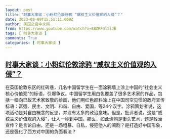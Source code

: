```yaml
---
layout: post
title: "时事大家谈：小粉红伦敦涂鸦 “威权主义价值观的入侵”？"
date: 2023-08-09T15:51:11.000Z
author: 美国之音中文网
from: https://www.youtube.com/watch?v=88ZRF4lSlJE
tags: [ 时事大家谈 ]
comments: True
categories: [ 时事大家谈 ]
---
```

<!--1691596271000-->
[时事大家谈：小粉红伦敦涂鸦 “威权主义价值观的入侵”？](https://www.youtube.com/watch?v=88ZRF4lSlJE)
------

<div>
在英国伦敦东区的红砖巷，几名中国留学生在一面涂鸦墙上涂上中国的“社会主义核心价值观”的标语，引爆争议。中国留学生用白色覆盖了很多艺术家的作品，包括一幅向已故艺术家致敬的绘画，他们用红色颜料涂上在中国司空见惯的政府宣传标语：富强、民主、文明、和谐、自由、爱国，等24个汉字。涂鸦策划者说，这项活动是对自由概念的反思，并没有太多的政治意味。但是，批评者说，这是“威权主义价值观的入侵”，让人一秒到中国。那么，如此涂鸦是街头艺术，还是政治宣传？是言论自由，还是一场粗暴、自私，侵犯他人的闹剧？是打造好中国形象，还是强化了西方对中国的负面看法？
</div>
